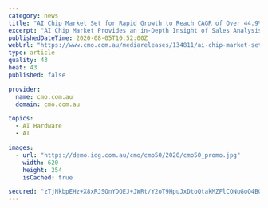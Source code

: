 ```yaml
---
category: news
title: "AI Chip Market Set for Rapid Growth to Reach CAGR of Over 44.9% by 2030 - NVIDIA, Xilinx, IBM"
excerpt: "AI Chip Market Provides an in-Depth Insight of Sales Analysis, Growth Forecast and Upcoming Trends Opportunities by Types and Applications. AI Chip Market accounted for over ~US$ 9.7 billion in 2019. It is anticipated to grow at a CAGR of 44.9% from 2020 ..."
publishedDateTime: 2020-08-05T10:52:00Z
webUrl: "https://www.cmo.com.au/mediareleases/134811/ai-chip-market-set-for-rapid-growth-to-reach-cagr/"
type: article
quality: 43
heat: 43
published: false

provider:
  name: cmo.com.au
  domain: cmo.com.au

topics:
  - AI Hardware
  - AI

images:
  - url: "https://demo.idg.com.au/cmo/cmo50/2020/cmo50_promo.jpg"
    width: 620
    height: 254
    isCached: true

secured: "zTjNkbpEHz+X8xRJSOnYDOEJ+JWRt/Y2oT9HpuJxDtoQtakMZFlCONuGoQ4BGvmC2vwd1E4MmEyPjIh/OxeQXCfsisC5ajkCpB42nABTRVPxO6q88ZDWi1VxP/L3yJEb0m3mj3Jv22odNjyCrFpaf/1+1HQHE5wjEJIhvYmQVwoo9Xy6sWN2v+7qiMRrgadOtc/EqJcNry6GBL7p3cZe52cKK8h9tYJkn85/b6zv5DFCWVk9eR1KkfAKYQN3Ky7k2rkAkSyZaOcKjMjxVi7ZglSQcGZXEYBp0B/7kuBQEZyOpzeI9deLVfmZIu5CN4FFcLdRlcjqGkyzzSfF+FpCpg==;OEFfldSXCH8DLAVpjDQsLA=="
---
```


